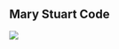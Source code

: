 Mary Stuart Code
-

![](https://github.com/ByamB4/Capture-The-Flag/blob/master/Cryptography/static/img/Substitution%20Cipher/Symbol%20Substitution/Mary%20Stuart%20Code.png)
